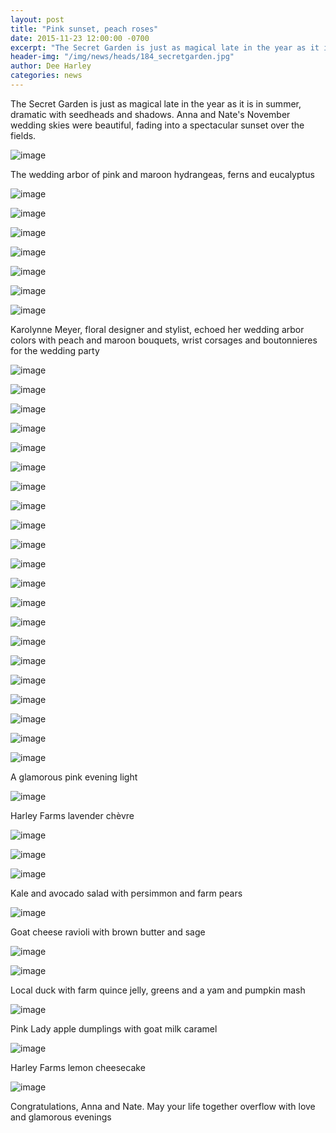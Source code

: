 ```yaml
---
layout: post
title: "Pink sunset, peach roses"
date: 2015-11-23 12:00:00 -0700
excerpt: "The Secret Garden is just as magical late in the year as it is in summer, dramatic with ..."
header-img: "/img/news/heads/184_secretgarden.jpg"
author: Dee Harley
categories: news
---
```

The Secret Garden is just as magical late in the year as it is in
summer, dramatic with seedheads and shadows. Anna and Nate's November
wedding skies were beautiful, fading into a spectacular sunset over
the fields.

![image](/img/news/184_smallarbor.jpg)

The wedding arbor of pink and maroon hydrangeas, ferns and eucalyptus

![image](/img/news/184_willowsintruck.jpg)

![image](/img/news/184_vasemoving.jpg)

![image](/img/news/184_lavendercheese1.jpg)

![image](/img/news/184_fulltable2.jpg)

![image](/img/news/184_michelle.jpg)

![image](/img/news/184_flowers&glasses2.jpg)

![image](/img/news/184_scissors.jpg)

Karolynne Meyer, floral designer and stylist, echoed her wedding arbor
colors with peach and maroon bouquets, wrist corsages and boutonnieres
for the wedding party

![image](/img/news/184_buttonholes.jpg)

![image](/img/news/184_wristflowers.jpg)

![image](/img/news/184_wristflowers3.jpg)

![image](/img/news/184_buttonhole3.jpg)

![image](/img/news/184_groom.jpg)

![image](/img/news/184_bouquets.jpg)

![image](/img/news/184_bouquetdetail.jpg)



![image](/img/news/184_waiting3.jpg)

![image](/img/news/184_bouquets3.jpg)

![image](/img/news/184_bouquets4.jpg)

![image](/img/news/184_bouquets5.jpg)

![image](/img/news/184_waitdrinks.jpg)

![image](/img/news/184_waiting5.jpg)

![image](/img/news/184_waiting4.jpg)

![image](/img/news/184_bouquets2.jpg)

![image](/img/news/184_peachroses.jpg)

![image](/img/news/184_bridearrives.jpg)

![image](/img/news/184_bridebouquet2.jpg)



![image](/img/news/184_bride.jpg)

![image](/img/news/184_bride&groom2.jpg)

![image](/img/news/184_barnfront.jpg)

A glamorous pink evening light

![image](/img/news/184_lavendercheese.jpg)

Harley Farms lavender chèvre

![image](/img/news/184_candletable.jpg)

![image](/img/news/184_tableroses2.jpg)

![image](/img/news/184_kalesalad.jpg)

Kale and avocado salad with persimmon and farm pears

![image](/img/news/184_ravioli2.jpg)

Goat cheese ravioli with brown butter and sage

![image](/img/news/184_dinnerserving.jpg)

![image](/img/news/184_dinner.jpg)

Local duck with farm quince jelly, greens and a yam and pumpkin mash

![image](/img/news/184_appledumpling.jpg)

Pink Lady apple dumplings with goat milk caramel

![image](/img/news/184_cheesecake.jpg)

Harley Farms lemon cheesecake

![image](/img/news/184_inthewoods.jpg)

Congratulations, Anna and Nate. May your life together overflow with
love and glamorous evenings

